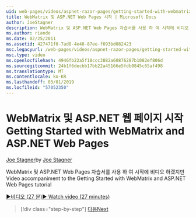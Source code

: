 ```yaml
---
uid: web-pages/videos/aspnet-razor-pages/getting-started-with-webmatrix-and-aspnet-web-pages
title: WebMatrix 및 ASP.NET Web Pages 시작 | Microsoft Docs
author: JoeStagner
description: WebMatrix 및 ASP.NET Web Pages 자습서를 사용 하 여 시작에 비디오 하겠지만
ms.author: riande
ms.date: 02/25/2011
ms.assetid: 427471f0-7ad8-4e48-87ee-f693bd082423
msc.legacyurl: /web-pages/videos/aspnet-razor-pages/getting-started-with-webmatrix-and-aspnet-web-pages
msc.type: video
ms.openlocfilehash: 4946fb22a5f18ccc3882a60876287b1082ef806d
ms.sourcegitcommit: 24b1f6decbb17bb22a45166e5fdb0845c65af498
ms.translationtype: MT
ms.contentlocale: ko-KR
ms.lasthandoff: 03/01/2019
ms.locfileid: "57052350"
---
```

<a name="getting-started-with-webmatrix-and-aspnet-web-pages"></a><span data-ttu-id="37dac-103">WebMatrix 및 ASP.NET 웹 페이지 시작</span><span class="sxs-lookup"><span data-stu-id="37dac-103">Getting Started with WebMatrix and ASP.NET Web Pages</span></span>
====================
<span data-ttu-id="37dac-104">[Joe Stagner](https://github.com/JoeStagner)</span><span class="sxs-lookup"><span data-stu-id="37dac-104">by [Joe Stagner](https://github.com/JoeStagner)</span></span>

<span data-ttu-id="37dac-105">WebMatrix 및 ASP.NET Web Pages 자습서를 사용 하 여 시작에 비디오 하겠지만</span><span class="sxs-lookup"><span data-stu-id="37dac-105">Video accompaniment to the Getting Started with WebMatrix and ASP.NET Web Pages tutorial</span></span>

[<span data-ttu-id="37dac-106">&#9654;비디오 (27 분)</span><span class="sxs-lookup"><span data-stu-id="37dac-106">&#9654; Watch video (27 minutes)</span></span>](https://channel9.msdn.com/Blogs/ASP-NET-Site-Videos/getting-started-with-webmatrix-and-aspnet-web-pages)

> [!div class="step-by-step"]
> [<span data-ttu-id="37dac-107">다음</span><span class="sxs-lookup"><span data-stu-id="37dac-107">Next</span></span>](introduction-to-aspnet-web-programming-using-the-razor-syntax.md)
